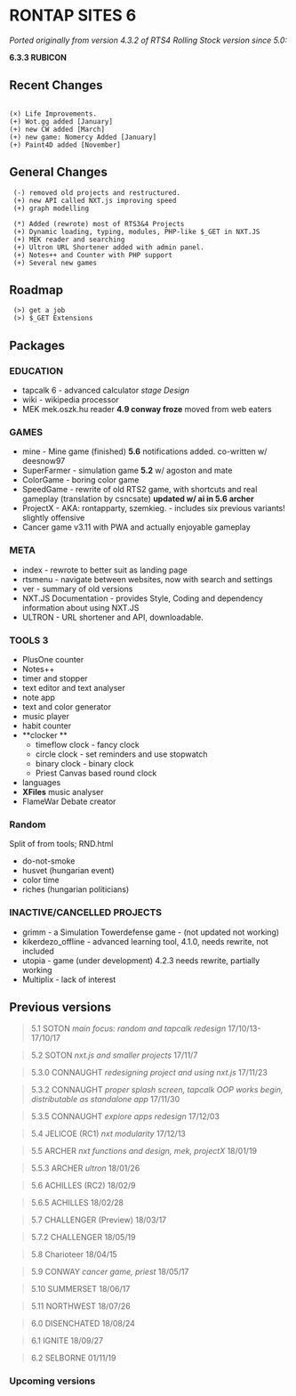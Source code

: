 # RONTAP SITES 6
*Ported originally from version 4.3.2 of RTS4*
*Rolling Stock version since 5.0:*

**6.3.3 RUBICON**

  ## Recent Changes
```

(×) Life Improvements.
(+) Wot.gg added [January]
(+) new CW added [March]
(+) new game: Nomercy Added [January]
(+) Paint4D added [November]
```

## General Changes
```
 (-) removed old projects and restructured.
 (+) new API called NXT.js improving speed
 (+) graph modelling

 (*) Added (rewrote) most of RTS3&4 Projects
 (+) Dynamic loading, typing, modules, PHP-like $_GET in NXT.JS
 (+) MEK reader and searching
 (+) Ultron URL Shortener added with admin panel.
 (+) Notes++ and Counter with PHP support
 (+) Several new games

```
## Roadmap
```
 (>) get a job
 (>) $_GET Extensions

```
## Packages

### EDUCATION
* tapcalk 6 - advanced calculator _stage Design_
* wiki - wikipedia processor
* MEK mek.oszk.hu reader **4.9 conway froze**  moved from web eaters

### GAMES
* mine - Mine game (finished) **5.6** notifications added. co-written w/ deesnow97
* SuperFarmer - simulation game **5.2** w/ agoston and mate
* ColorGame - boring color game
* SpeedGame - rewrite of old RTS2 game, with shortcuts and real gameplay (translation by csncsate) **updated w/ ai in 5.6 archer**
* ProjectX - AKA: rontapparty, szemkieg. - includes six previous variants! slightly offensive
* Cancer game v3.11 with PWA and actually enjoyable gameplay

### META
* index -  rewrote to better suit as landing page
* rtsmenu - navigate between websites, now with search and settings
* ver -  summary of old versions
* NXT.JS Documentation - provides Style, Coding and dependency information about using NXT.JS
* ULTRON - URL shortener and API, downloadable.

### TOOLS 3
* PlusOne counter
* Notes++
* timer and stopper
* text editor and text analyser
* note app
* text and color generator
* music player
* habit counter
* **clocker  **
  * timeflow clock -  fancy clock  
  * circle clock - set reminders and use stopwatch
  * binary clock - binary clock
  * Priest Canvas based round clock  
* languages
* **XFiles** music analyser
* FlameWar Debate creator


### Random
Split of from tools; RND.html
* do-not-smoke
* husvet (hungarian event)
* color time
* riches (hungarian politicians)


### INACTIVE/CANCELLED PROJECTS
* grimm - a Simulation Towerdefense game - (not updated not working)
* kikerdezo_offline - advanced learning tool, 4.1.0, needs rewrite, not included
* utopia - game  (under development) 4.2.3 needs rewrite, partially working
* Multiplix - lack of interest

## Previous versions
> 5.1 SOTON _main focus: random and tapcalk redesign_ 17/10/13-17/10/17

> 5.2 SOTON _nxt.js and smaller projects_ 17/11/7

> 5.3.0 CONNAUGHT _redesigning project and using nxt.js_ 17/11/23

> 5.3.2 CONNAUGHT _proper splash screen, tapcalk OOP works begin, distributable as standalone app_ 17/11/30

> 5.3.5 CONNAUGHT _explore apps redesign_ 17/12/03

> 5.4 JELICOE (RC1) _nxt modularity_ 17/12/13

> 5.5 ARCHER _nxt functions and design, mek, projectX_   18/01/19

> 5.5.3 ARCHER _ultron_   18/01/26

> 5.6 ACHILLES (RC2) 18/02/9

> 5.6.5 ACHILLES 18/02/28

> 5.7 CHALLENGER (Preview) 18/03/17

> 5.7.2 CHALLENGER 18/05/19

> 5.8 Charioteer 18/04/15

> 5.9 CONWAY _cancer game, priest_ 18/05/17

> 5.10 SUMMERSET 18/06/17

> 5.11 NORTHWEST 18/07/26

> 6.0 DISENCHATED 18/08/24

> 6.1 IGNITE 18/09/27

> 6.2 SELBORNE 01/11/19


### Upcoming versions
